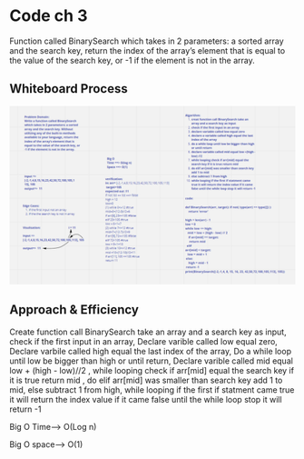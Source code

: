 # Code ch 3

Function called BinarySearch which takes in 2 parameters: a sorted array and the search key, return the index of the array’s element that is equal to the value of the search key, or -1 if the element is not in the array.

## Whiteboard Process

![photo](binery.png)

## Approach & Efficiency

Create function call BinarySearch take an array and a search key as input, check if the first input in an array, Declare varible called low equal zero, Declare varbile called high equal the last index of the array, Do a while loop until low be bigger than high or until return, Declare varible called mid equal low + (high - low)//2 , while looping check if arr[mid] equal the search key if it is true return mid , do elif arr[mid] was smaller than search key add 1 to mid, else subtract 1 from high, while looping if the first if statment came true it will return the index value if it came false until the while loop stop it will return -1

Big O Time--> O(Log n)

Big O space--> O(1)
